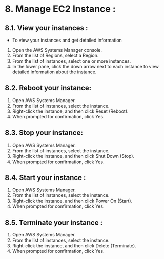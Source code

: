 
# 8. Manage EC2 Instance :


## 8.1. View your instances :

+ To view your instances and get detailed information

1. Open the AWS Systems Manager console.
2. From the list of Regions, select a Region.
3. From the list of instances, select one or more instances.
4. In the lower pane, click the down arrow next to each instance to view detailed information about the instance.


## 8.2. Reboot your instance:

1. Open AWS Systems Manager.
2. From the list of instances, select the instance.
3. Right-click the instance, and then click Reset (Reboot).
4. When prompted for confirmation, click Yes.


## 8.3. Stop your instance:

1. Open AWS Systems Manager.
2. From the list of instances, select the instance.
3. Right-click the instance, and then click Shut Down (Stop).
4. When prompted for confirmation, click Yes.


## 8.4. Start your instance :

1. Open AWS Systems Manager.
2. From the list of instances, select the instance.
3. Right-click the instance, and then click Power On (Start).
4. When prompted for confirmation, click Yes.


## 8.5. Terminate your instance :

1. Open AWS Systems Manager.
2. From the list of instances, select the instance.
3. Right-click the instance, and then click Delete (Terminate).
4. When prompted for confirmation, click Yes.


